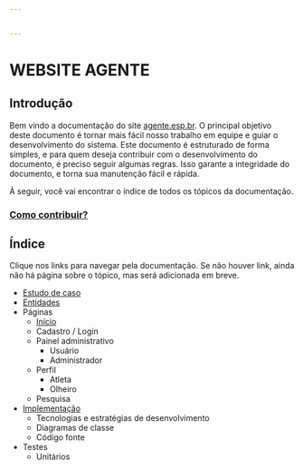 ```yaml
---


---
```


<h1 id="website-agente">WEBSITE AGENTE</h1>
<h2 id="introdução">Introdução</h2>
<p>Bem vindo a documentação do site <a href="http://agente.esp.br">agente.esp.br</a>. O principal objetivo deste documento é tornar mais fácil nosso trabalho em equipe e guiar o desenvolvimento do sistema. Este documento é estruturado de forma simples, e para quem deseja contribuir com o desenvolvimento do documento, é preciso seguir algumas regras. Isso garante a integridade do documento, e torna sua manutenção fácil e rápida.</p>
<p>À seguir, você vai encontrar o índice de todos os tópicos da documentação.</p>
<h3 id="como-contribuir"><a href="#">Como contribuir?</a></h3>
<h2 id="índice">Índice</h2>
<p>Clique nos links para navegar pela documentação. Se não houver link, ainda não há página sobre o tópico, mas será adicionada em breve.</p>
<ul>
<li><a href="docs/estudo_de_caso">Estudo de caso</a></li>
<li><a href="docs/entidade">Entidades</a></li>
<li>Páginas
<ul>
<li><a href="docs/paginas/inicio">Início</a></li>
<li>Cadastro / Login</li>
<li>Painel administrativo
<ul>
<li>Usuário</li>
<li>Administrador</li>
</ul>
</li>
<li>Perfil
<ul>
<li>Atleta</li>
<li>Olheiro</li>
</ul>
</li>
<li>Pesquisa</li>
</ul>
</li>
<li><a href="docs/implementacao">Implementação</a>
<ul>
<li>Tecnologias e estratégias de desenvolvimento</li>
<li>Diagramas de classe</li>
<li>Código fonte</li>
</ul>
</li>
<li>Testes
<ul>
<li>Unitários</li>
</ul>
</li>
</ul>

